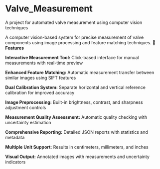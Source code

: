 # Valve_Measurement
A project for automated valve measurement using computer vision techniques

A computer vision-based system for precise measurement of valve components using image processing and feature matching techniques.
**🔧 Features**

**Interactive Measurement Tool:** Click-based interface for manual measurements with real-time preview

**Enhanced Feature Matching:** Automatic measurement transfer between similar images using SIFT features

**Dual Calibration System:** Separate horizontal and vertical reference calibration for improved accuracy

**Image Preprocessing:** Built-in brightness, contrast, and sharpness adjustment controls

**Measurement Quality Assessment:** Automatic quality checking with uncertainty estimation

**Comprehensive Reporting:** Detailed JSON reports with statistics and metadata

**Multiple Unit Support:** Results in centimeters, millimeters, and inches

**Visual Output:** Annotated images with measurements and uncertainty indicators
